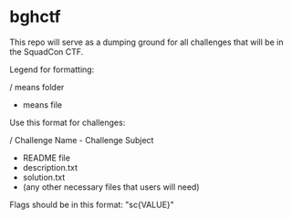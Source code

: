 # bghctf

This repo will serve as a dumping ground for all challenges that will be in the SquadCon CTF.

Legend for formatting:

/ means folder
- means file

Use this format for challenges:

/ Challenge Name - Challenge Subject
 - README file
 - description.txt
 - solution.txt
 - (any other necessary files that users will need)

Flags should be in this format: "sc{VALUE}"
